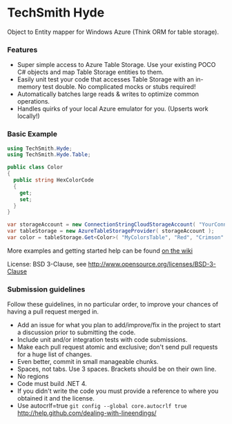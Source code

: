 TechSmith Hyde
========================

Object to Entity mapper for Windows Azure (Think ORM for table storage).

### Features
 * Super simple access to Azure Table Storage. Use your existing POCO C# objects and map Table Storage entities to them.
 * Easily unit test your code that accesses Table Storage with an in-memory test double. No complicated mocks or stubs required!
 * Automatically batches large reads & writes to optimize common operations.
 * Handles quirks of your local Azure emulator for you. (Upserts work locally!)

### Basic Example

```csharp
using TechSmith.Hyde;
using TechSmith.Hyde.Table;

public class Color
{
  public string HexColorCode
  {
    get;
    set;
  }
}

var storageAccount = new ConnectionStringCloudStorageAccount( "YourConnectionStringHere" );
var tableStorage = new AzureTableStorageProvider( storageAccount );
var color = tableStorage.Get<Color>( "MyColorsTable", "Red", "Crimson" );

```

More examples and getting started help can be found [on the wiki](https://github.com/TechSmith/hyde/wiki/Getting-Started)

License: BSD 3-Clause, see http://www.opensource.org/licenses/BSD-3-Clause

### Submission guidelines
Follow these guidelines, in no particular order, to improve your chances of having a pull request merged in.

 * Add an issue for what you plan to add/improve/fix in the project to start a discussion prior to submitting the code.
 * Include unit and/or integration tests with code submissions.
 * Make each pull request atomic and exclusive; don't send pull requests for a huge list of changes.
 * Even better, commit in small manageable chunks.
 * Spaces, not tabs. Use 3 spaces. Brackets should be on their own line.
 * No regions
 * Code must build .NET 4.
 * If you didn't write the code you must provide a reference to where you obtained it and the license. 
 * Use autocrlf=true `git config --global core.autocrlf true` http://help.github.com/dealing-with-lineendings/

